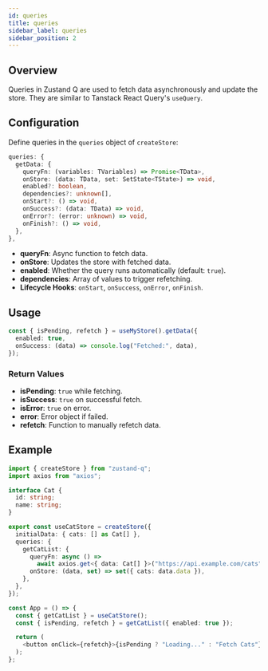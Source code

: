```yaml
---
id: queries
title: queries
sidebar_label: queries
sidebar_position: 2
---
```


## Overview

Queries in Zustand Q are used to fetch data asynchronously and update the store. They are similar to Tanstack React Query's `useQuery`.

## Configuration

Define queries in the `queries` object of `createStore`:

```typescript
queries: {
  getData: {
    queryFn: (variables: TVariables) => Promise<TData>,
    onStore: (data: TData, set: SetState<TState>) => void,
    enabled?: boolean,
    dependencies?: unknown[],
    onStart?: () => void,
    onSuccess?: (data: TData) => void,
    onError?: (error: unknown) => void,
    onFinish?: () => void,
  },
},
```

- **queryFn**: Async function to fetch data.
- **onStore**: Updates the store with fetched data.
- **enabled**: Whether the query runs automatically (default: `true`).
- **dependencies**: Array of values to trigger refetching.
- **Lifecycle Hooks**: `onStart`, `onSuccess`, `onError`, `onFinish`.

## Usage

```typescript
const { isPending, refetch } = useMyStore().getData({
  enabled: true,
  onSuccess: (data) => console.log("Fetched:", data),
});
```

### Return Values

- **isPending**: `true` while fetching.
- **isSuccess**: `true` on successful fetch.
- **isError**: `true` on error.
- **error**: Error object if failed.
- **refetch**: Function to manually refetch data.

## Example

```typescript
import { createStore } from "zustand-q";
import axios from "axios";

interface Cat {
  id: string;
  name: string;
}

export const useCatStore = createStore({
  initialData: { cats: [] as Cat[] },
  queries: {
    getCatList: {
      queryFn: async () =>
        await axios.get<{ data: Cat[] }>("https://api.example.com/cats"),
      onStore: (data, set) => set({ cats: data.data }),
    },
  },
});

const App = () => {
  const { getCatList } = useCatStore();
  const { isPending, refetch } = getCatList({ enabled: true });

  return (
    <button onClick={refetch}>{isPending ? "Loading..." : "Fetch Cats"}</button>
  );
};
```
